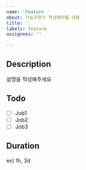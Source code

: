 ```yaml
---
name: 'Feature '
about: 기능구현시 작성해야될 내용
title: ''
labels: feature
assignees: ''

---
```


## Description
설명을 작성해주세요

## Todo
- [ ] Job1
- [ ] Job2
- [ ] Job3

## Duration
ex) 1h, 3d
